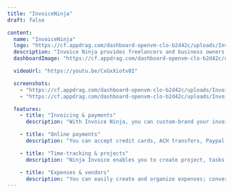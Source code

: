 ```yaml
---
title: "InvoiceNinja"
draft: false

content:
  name: "InvoiceNinja"
  logo: "https://cf.appdrag.com/dashboard-openvm-clo-b2d42c/uploads/InvoiceNinja-TIBI-isTa.png"
  description: "Invoice Ninja provides freelancers and business owners with a complete suite of invoicing and payment tools. You can invoice, accept payments, track expenses, create proposals and time-tasks."
  dashboardImage: "https://cf.appdrag.com/dashboard-openvm-clo-b2d42c/uploads/InvoiceNinja-2-D7UZ.jpg"

  videoUrl: "https://youtu.be/CxGxXiotv0I"

  screenshots:
    - "https://cf.appdrag.com/dashboard-openvm-clo-b2d42c/uploads/InvoiceNinja-2-D7UZ.jpg"
    - "https://cf.appdrag.com/dashboard-openvm-clo-b2d42c/uploads/InvoiceNinja-1-OasZ.jpg"

  features:
    - title: "Invoicing & payments"
      description: "With Invoice Ninja, you can custom-brand your invoice design, set up recurring invoicing and auto-bill clients, automate custom late-payment reminder emails, enable an e-signature/“approve terms” checkbox. It offers a huge variety of design and workflow customizations."

    - title: "Online payments"
      description: "You can accept credit cards, ACH transfers, Paypal, etc; accept retainers, deposits and partial payments; email notifications when clients view or pay; track client payments and viewing history. And there’s a client-side portal with security options."

    - title: "Time-tracking & projects"
      description: "Ninja Invoice enables you to create project, tasks, and track billable work; convert timed-tasks to invoices with one click; manually set task time durations, and easily categorize and search tasks and projects."

    - title: "Expenses & vendors"
      description: "You can easily create and organize expenses; convert and invoice clients for expenses; create vendors and expense categories, and mark expenses as billable or paid."
---
```


